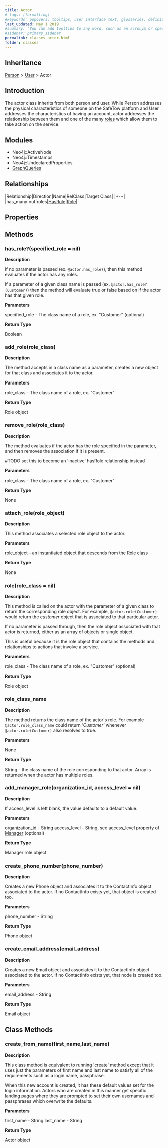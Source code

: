 ```yaml
---
title: Actor
# tags: [formatting]
#keywords: popovers, tooltips, user interface text, glossaries, definitions
last_updated: May 1 2019
#summary: "You can add tooltips to any word, such as an acronym or specialized term. Tooltips work well for glossary definitions, because you don't have to keep repeating the definition, nor do you assume the reader already knows the word's meaning."
#sidebar: primary_sidebar
permalink: classes_actor.html
folder: classes
---
```


## Inheritance

[Person](/classes_person.html) > [User](/classes_user.html) > Actor

## Introduction

The actor class inherits from both person and user. While Person addresses the physical characteristics of someone on the SafeTow platform and User addresses the characteristics of having an account, actor addresses the relationship between them and one of the many [roles](/classes_role) which allow them to take action on the service.

## Modules

* Neo4j::ActiveNode
* Neo4j::Timestamps
* Neo4j::UndeclaredProperties
* [GraphQueries](/modules_graph_queries.html)

## Relationships

|Relationship|Direction|Name|RelClass|Target Class|
|+-+|
|has_many|out|roles|[HasRole](/classes_has_role)|[Role](/classes_role)|

## Properties

## Methods

### has_role?(specified_role = nil)

__Description__

If no parameter is passed (ex. `@actor.has_role?`), then this method evaluates if the actor has any roles.

If a parameter of a given class name is passed (ex. `@actor.has_role?(Customer)`) then the method will evaluate true or false based on if the actor has that given role.

__Parameters__

specified_role - The class name of a role, ex. "Customer" (optional)

__Return Type__

Boolean

### add_role(role_class)

__Description__

The method accepts in a class name as a parameter, creates a new object for that class and associates it to the actor.

__Parameters__

role_class - The class name of a role, ex. "Customer"

__Return Type__

Role object

### remove_role(role_class)

__Description__

The method evaluates if the actor has the role specified in the parameter, and then removes the association if it is present.

\#TODO set this to become an 'inactive' hasRole relationship instead

__Parameters__

role_class - The class name of a role, ex. "Customer"

__Return Type__

None

### attach_role(role_object)

__Description__

This method associates a selected role object to the actor.

__Parameters__

role_object - an instantiated object that descends from the Role class

__Return Type__

None

### role(role_class = nil)

__Description__

This method is called on the actor with the parameter of a given class to return the corresponding role object. For example, `@actor.role(Customer)` would return the _customer_ object that is associated to that particular actor.

If no parameter is passed through, then the role object associated with that actor is returned, either as an array of objects or single object.

This is useful because it is the role object that contains the methods and relationships to actions that involve a service.

__Parameters__

role_class - The class name of a role, ex. "Customer" (optional)

__Return Type__

Role object

### role_class_name

__Description__

The method returns the class name of the actor's role. For example `@actor.role_class_name` could return _'Customer'_ whenever `@actor.role(Customer)` also resolves to true.

__Parameters__

None

__Return Type__

String - the class name of the role corresponding to that actor. Array is returned when the actor has multiple roles.

### add_manager_role(organization_id, access_level = nil)

__Description__

If access_level is left blank, the value defaults to a default value.

__Parameters__

organization_id - String
access_level - String, see access_level property of [Manager](/classes_manager) (optional)

__Return Type__

Manager role object

### create_phone_number(phone_number)

__Description__

Creates a new Phone object and associates it to the ContactInfo object associated to the actor. If no ContactInfo exists yet, that object is created too.

__Parameters__

phone_number - String

__Return Type__

Phone object

### create_email_address(email_address)

__Description__

Creates a new Email object and associates it to the ContactInfo object associated to the actor. If no ContactInfo exists yet, that node is created too.

__Parameters__

email_address - String

__Return Type__

Email object

## Class Methods

### create_from_name(first_name,last_name)

__Description__

This class method is equivalent to running 'create' method except that it uses just the parameters of first name and last name to satisfy all of the requirements such as a login name, passphrase.

When this new account is created, it has these default values set for the login information. Actors who are created in this manner get specific landing pages where they are prompted to set their own usernames and passphrases which overwrite the defaults.

__Parameters__

first_name - String
last_name - String

__Return Type__

Actor object
